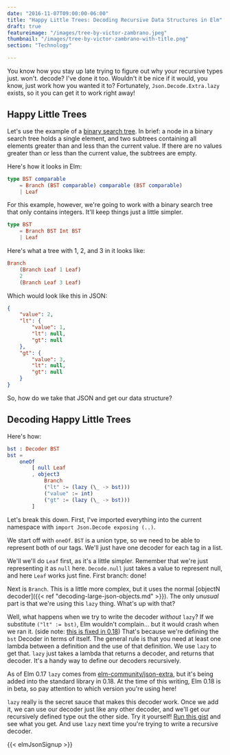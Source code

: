 ```yaml
---
date: "2016-11-07T09:00:00-06:00"
title: "Happy Little Trees: Decoding Recursive Data Structures in Elm"
draft: true
featureimage: "/images/tree-by-victor-zambrano.jpeg"
thumbnail: "/images/tree-by-victor-zambrano-with-title.png"
section: "Technology"

---
```


You know how you stay up late trying to figure out why your recursive types just. won't. decode?
I've done it too.
Wouldn't it be nice if it would, you know, just work how you wanted it to?
Fortunately, `Json.Decode.Extra.lazy` exists, so it you can get it to work right away!

<!--more-->

## Happy Little Trees

Let's use the example of a [binary search tree](https://en.wikipedia.org/wiki/Binary_search_tree).
In brief: a node in a binary search tree holds a single element, and two subtrees containing all elements greater than and less than the current value.
If there are no values greater than or less than the current value, the subtrees are empty.

Here's how it looks in Elm:

```elm
type BST comparable
    = Branch (BST comparable) comparable (BST comparable)
    | Leaf
```

For this example, however, we're going to work with a binary search tree that only contains integers.
It'll keep things just a little simpler.

```elm
type BST
    = Branch BST Int BST
    | Leaf
```

Here's what a tree with 1, 2, and 3 in it looks like:

```elm
Branch
    (Branch Leaf 1 Leaf)
    2
    (Branch Leaf 3 Leaf)
```

Which would look like this in JSON:

```json
{
    "value": 2,
    "lt": {
        "value": 1,
        "lt": null,
        "gt": null
    },
    "gt": {
        "value": 3,
        "lt": null,
        "gt": null
    }
}
```

So, how do we take that JSON and get our data structure?

## Decoding Happy Little Trees

Here's how:

```elm
bst : Decoder BST
bst =
    oneOf
        [ null Leaf
        , object3
            Branch
            ("lt" := (lazy (\_ -> bst)))
            ("value" := int)
            ("gt" := (lazy (\_ -> bst)))
        ]
```

Let's break this down.
First, I've imported everything into the current namespace with `import Json.Decode exposing (..)`.

We start off with `oneOf`.
`BST` is a union type, so we need to be able to represent both of our tags.
We'll just have one decoder for each tag in a list.

We'll we'll do `Leaf` first, as it's a little simpler.
Remember that we're just representing it as `null` here.
`Decode.null` just takes a value to represent null, and here `Leaf` works just fine.
First branch: done!

Next is `Branch`.
This is a little more complex, but it uses the normal [objectN decoder]({{< ref "decoding-large-json-objects.md" >}}).
The only *unusual* part is that we're using this `lazy` thing.
What's up with that?

Well, what happens when we try to write the decoder *without* `lazy`?
If we substitute `("lt" := bst)`, Elm wouldn't complain&hellip; but it would crash when we ran it.
(side note: [this is fixed in 0.18](https://github.com/elm-lang/elm-compiler/issues/873))
That's because we're defining the `bst` Decoder in terms of itself.
The general rule is that you need at least one lambda between a definition and the use of that definition.
We use `lazy` to get that.
`lazy` just takes a lambda that returns a decoder, and returns that decoder.
It's a handy way to define our decoders recursively.

As of Elm 0.17 `lazy` comes from [elm-community/json-extra](http://package.elm-lang.org/packages/elm-community/json-extra/1.1.0/Json-Decode-Extra#lazy), but it's being added into the standard library in 0.18.
At the time of this writing, Elm 0.18 is in beta, so pay attention to which version you're using here!

`lazy` really is the secret sauce that makes this decoder work.
Once we add it, we can use our decoder just like any other decoder, and we'll get our recursively defined type out the other side.
Try it yourself!
[Run this gist](https://gist.github.com/BrianHicks/988e31bd221d2164f984227ecbe1fa1e) and see what you get.
And use `lazy` next time you're trying to write a recursive decoder.

{{< elmJsonSignup >}}
